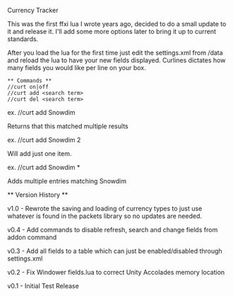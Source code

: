 Currency Tracker

This was the first ffxi lua I wrote years ago, decided to do a small update to it and release it.
I'll add some more options later to bring it up to current standards.

After you load the lua for the first time just edit the settings.xml from /data and reload the lua 
to have your new fields displayed.  Curlines dictates how many fields you would like per line on your box.

	** Commands **
  	//curt on|off
	//curt add <search term>
  	//curt del <search term>

 ex.   //curt add Snowdim 

Returns that this matched multiple results
		 
 ex.   //curt add Snowdim 2

Will add just one item.

 ex.   //curt add Snowdim *

Adds multiple entries matching Snowdim

 ** Version History **
 
 
v1.0 - Rewrote the saving and loading of currency types to just use whatever is found
       in the packets library so no updates are needed.
       
v0.4 - Add commands to disable refresh, search and change fields from addon command

v0.3 - Add all fields to a table which can just be enabled/disabled through settings.xml

v0.2 - Fix Windower fields.lua to correct Unity Accolades memory location

v0.1 - Initial Test Release
